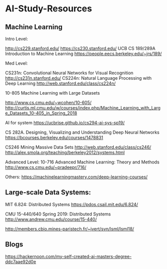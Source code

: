 # AI-Study-Resources

## Machine Learning

Intro Level:


http://cs229.stanford.edu/
https://cs230.stanford.edu/
UCB CS 189/289A Introduction to Machine Learning
https://people.eecs.berkeley.edu/~jrs/189/

Med Level:

CS231n: Convolutional Neural Networks for Visual Recognition
http://cs231n.stanford.edu/
CS224n: Natural Language Processing with Deep Learning
http://web.stanford.edu/class/cs224n/

10-805 Machine Learning with Large Datasets

http://www.cs.cmu.edu/~wcohen/10-605/
http://curtis.ml.cmu.edu/w/courses/index.php/Machine_Learning_with_Large_Datasets_10-405_in_Spring_2018

AI for system
https://ucbrise.github.io/cs294-ai-sys-sp19/

CS 282A. Designing, Visualizing and Understanding Deep Neural Networks
https://bcourses.berkeley.edu/courses/1478831

CS246 Mining Massive Data Sets
http://web.stanford.edu/class/cs246/
http://alex.smola.org/teaching/berkeley2012/systems.html


Advanced Level:
10-716 Advanced Machine Learning: Theory and Methods
http://www.cs.cmu.edu/~pradeepr/716/

Others:
https://machinelearningmastery.com/deep-learning-courses/

## Large-scale Data Systems:

MIT 6.824: Distributed Systems
https://pdos.csail.mit.edu/6.824/

CMU 15-440/640 Spring 2019: Distributed Systems 
http://www.andrew.cmu.edu/course/15-440/

http://members.cbio.mines-paristech.fr/~jvert/svn/lsml/lsml18/


## Blogs
https://hackernoon.com/my-self-created-ai-masters-degree-ddc7aae92d0e
